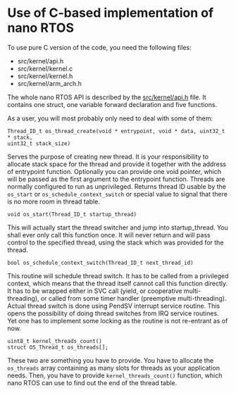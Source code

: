 Use of C-based implementation of nano RTOS
==========================================

To use pure C version of the code, you need the following files:
 * src/kernel/api.h
 * src/kernel/kernel.c 
 * src/kernel/kernel.h 
 * src/kernel/arm_arch.h

The whole nano RTOS API is described by the [src/kernel/api.h](src/kernel/api.h) file. 
It contains one struct, one variable forward declaration and five functions.

As a user, you will most probably only need to deal with some of them:

~~~~~
Thread_ID_t os_thread_create(void * entrypoint, void * data, uint32_t * stack,
uint32_t stack_size)
~~~~~

Serves the purpose of creating new thread. It is your responsibility to allocate
stack space for the thread and provide it together with the address of entrypoint 
function. Optionally you can provide one void pointer, which will be passed as
the first argument to the entrypoint function. Threads are normally configured
to run as unprivileged. Returns thread ID usable by the `os_start` or 
`os_schedule_context_switch` or special value to signal that there is no more
room in thread table.

~~~~~
void os_start(Thread_ID_t startup_thread)
~~~~~

This will actually start the thread switcher and jump into startup_thread. You
shall ever only call this function once. It will never return and will pass
control to the specified thread, using the stack which was provided for the
thread.

~~~~
bool os_schedule_context_switch(Thread_ID_t next_thread_id)
~~~~

This routine will schedule thread switch. It has to be called from a privileged
context, which means that the thread itself cannot call this function directly.
It has to be wrapped either in SVC call (yield, or cooperative multi-threading), 
or called from some timer handler (preemptive multi-threading). Actual thread
switch is done using PendSV interrupt service routine. This opens the
possibility of doing thread switches from IRQ service routines. Yet one has to 
implement some locking as the routine is not re-entrant as of now.

~~~~~
uint8_t kernel_threads_count()
struct OS_Thread_t os_threads[];
~~~~~

These two are something you have to provide. You have to allocate the `os_threads`
array containing as many slots for threads as your application needs. Then, you
have to provide `kernel_threads_count()` function, which nano RTOS can use to
find out the end of the thread table.
